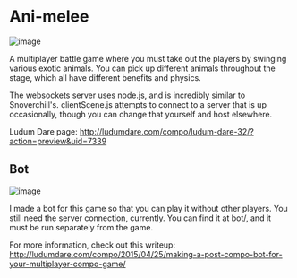 # Ani-melee

![image](http://giant.gfycat.com/ColdGroundedAlaskanhusky.gif)

A multiplayer battle game where you must take out the players by swinging various exotic animals. You can pick up different animals throughout the stage, which all have different benefits and physics.

The websockets server uses node.js, and is incredibly similar to Snoverchill's. clientScene.js attempts to connect to a server that is up occasionally, though you can change that yourself and host elsewhere.

Ludum Dare page:
http://ludumdare.com/compo/ludum-dare-32/?action=preview&uid=7339


## Bot

![image](http://ludumdare.com/compo/wp-content/uploads/2015/04/waypoints-550x413.png)

I made a bot for this game so that you can play it without other players. You still need the server connection, currently. You can find it at bot/, and it must be run separately from the game.

For more information, check out this writeup:
http://ludumdare.com/compo/2015/04/25/making-a-post-compo-bot-for-your-multiplayer-compo-game/